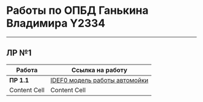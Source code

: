 # Работы по ОПБД Ганькина Владимира Y2334 #
---

## ЛР №1 ##

| Работа            | Ссылка на работу                    |
| ----------------- | ------------------------------------|
| **ПР 1.1**        | [IDEF0 модель работы автомойки][1]  |
| Content Cell      | Content Cell                        |
[1]: https://github.com/YouAreNotReady/ITMO_FSPO_DataBases_2020-2021/blob/master/students/y2334/Gankin_Vladimir/lection_2/%D0%A1%D1%85%D0%B5%D0%BC%D0%B0%20%D1%80%D0%B0%D0%B1%D0%BE%D1%82%D1%8B%20%D0%B0%D0%B2%D1%82%D0%BE%D0%BC%D0%BE%D0%B9%D0%BA%D0%B8.png
